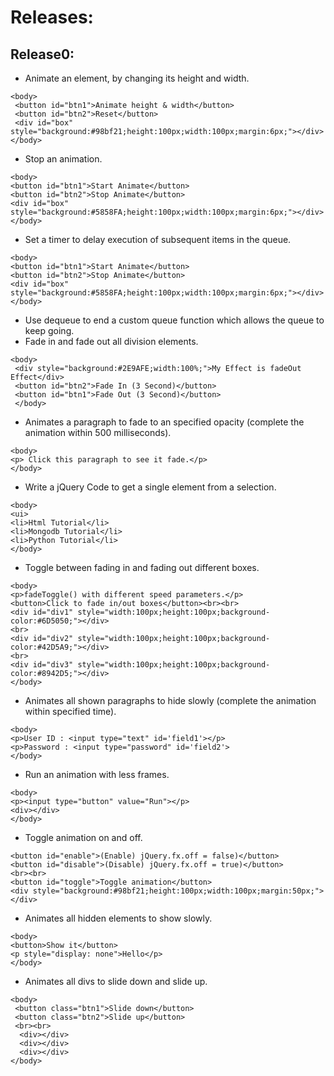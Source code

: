 # Releases:

## Release0:

- Animate an element, by changing its height and width.
```
<body>
 <button id="btn1">Animate height & width</button>
 <button id="btn2">Reset</button>
 <div id="box" style="background:#98bf21;height:100px;width:100px;margin:6px;"></div>
</body>
```
- Stop an animation.
```
<body>
<button id="btn1">Start Animate</button>
<button id="btn2">Stop Animate</button>
<div id="box" style="background:#5858FA;height:100px;width:100px;margin:6px;"></div>  
</body>
```
- Set a timer to delay execution of subsequent items in the queue.
```
<body>
<button id="btn1">Start Animate</button>
<button id="btn2">Stop Animate</button>
<div id="box" style="background:#5858FA;height:100px;width:100px;margin:6px;"></div>  
</body>
```
- Use dequeue to end a custom queue function which allows the queue to keep going.
- Fade in and fade out all division elements.
```
<body>
 <div style="background:#2E9AFE;width:100%;">My Effect is fadeOut Effect</div>
 <button id="btn2">Fade In (3 Second)</button>
 <button id="btn1">Fade Out (3 Second)</button>
 </body>
 ```
- Animates a paragraph to fade to an specified opacity (complete the animation within 500 milliseconds).
```
<body>
<p> Click this paragraph to see it fade.</p>
</body>
```
- Write a jQuery Code to get a single element from a selection.
```
<body>
<ui>
<li>Html Tutorial</li>
<li>Mongodb Tutorial</li>
<li>Python Tutorial</li>
</body>
```
- Toggle between fading in and fading out different boxes.
```
<body>
<p>fadeToggle() with different speed parameters.</p>  
<button>Click to fade in/out boxes</button><br><br>
<div id="div1" style="width:100px;height:100px;background-color:#6D5050;"></div>
<br>
<div id="div2" style="width:100px;height:100px;background-color:#42D5A9;"></div>
<br>
<div id="div3" style="width:100px;height:100px;background-color:#8942D5;"></div>
</body>
```
- Animates all shown paragraphs to hide slowly (complete the animation within specified time).
```
<body>
<p>User ID : <input type="text" id='field1'></p>
<p>Password : <input type="password" id='field2'>
</body>
```
- Run an animation with less frames.
```
<body>
<p><input type="button" value="Run"></p>
<div></div>
</body>
```
- Toggle animation on and off.
```
<button id="enable">(Enable) jQuery.fx.off = false)</button>  
<button id="disable">(Disable) jQuery.fx.off = true)</button>
<br><br>
<button id="toggle">Toggle animation</button>
<div style="background:#98bf21;height:100px;width:100px;margin:50px;"></div>
```
- Animates all hidden elements to show slowly.
```
<body>
<button>Show it</button>
<p style="display: none">Hello</p>
</body>
```
- Animates all divs to slide down and slide up.
```
<body>
 <button class="btn1">Slide down</button>
 <button class="btn2">Slide up</button>
 <br><br>
  <div></div>
  <div></div>
  <div></div>
</body>
```